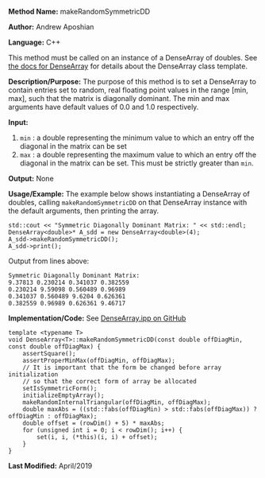 **Method Name:** makeRandomSymmetricDD

**Author:** Andrew Aposhian

**Language:** C++

This method must be called on an instance of a DenseArray of doubles. See [the docs for DenseArray](./DenseArray.md) for details about the DenseArray class template.

**Description/Purpose:** The purpose of this method is to set a DenseArray to contain entries set to random, real floating point values in the range [min, max], such that the matrix is diagonally dominant. The min and max arguments have default values of 0.0 and 1.0 respectively.

**Input:**
1. `min` : a double representing the minimum value to which an entry off the diagonal in the matrix can be set
2. `max` : a double representing the maximum value to which an entry off the diagonal in the matrix can be set. This must be strictly greater than `min`.

**Output:** None

**Usage/Example:** The example below shows instantiating a DenseArray of doubles, calling `makeRandomSymmetricDD` on that DenseArray instance with the default arguments, then printing the array.
```
std::cout << "Symmetric Diagonally Dominant Matrix: " << std::endl;
DenseArray<double>* A_sdd = new DenseArray<double>(4);
A_sdd->makeRandomSymmetricDD();
A_sdd->print();
```

Output from lines above:
```
Symmetric Diagonally Dominant Matrix:
9.37813 0.230214 0.341037 0.382559 
0.230214 9.59098 0.560489 0.96989 
0.341037 0.560489 9.6204 0.626361 
0.382559 0.96989 0.626361 9.46717 
```

**Implementation/Code:**
See [DenseArray.ipp on GitHub](https://github.com/aposhiana/math5610/blob/master/src/lib/DenseArray.ipp)
```
template <typename T>
void DenseArray<T>::makeRandomSymmetricDD(const double offDiagMin, const double offDiagMax) {
    assertSquare();
    assertProperMinMax(offDiagMin, offDiagMax);
    // It is important that the form be changed before array initialization
    // so that the correct form of array be allocated
    setIsSymmetricForm();
    initializeEmptyArray();
    makeRandomInternalTriangular(offDiagMin, offDiagMax);
    double maxAbs = ((std::fabs(offDiagMin) > std::fabs(offDiagMax)) ? offDiagMin : offDiagMax);
    double offset = (rowDim() + 5) * maxAbs;
    for (unsigned int i = 0; i < rowDim(); i++) {
        set(i, i, (*this)(i, i) + offset);
    }
}
```

**Last Modified:** April/2019
